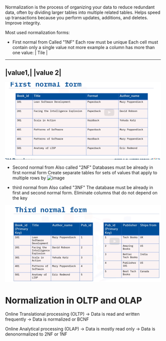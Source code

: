 Normalization is the process of organizing your data to reduce redundant data, often by dividing larger tables into multiple related tables.
Helps speed up transactions because you perform updates, additions, and deletes.
Improve integrity.

Most used normalization forms:

- First normal from
Called "1NF"
Each row must be unique
Each cell must contain only a single value not more example a column has more than one value:
| Tile |
--------
|value1,| 
|value 2|
---------
![image](first_normal_form.png)
- Second normal from
Also called "2NF"
Databases must be already in first normal form
Create separate tables for sets of values that apply to multiple rows by 
![image](second_normal_form.png)

- third normal from
Also called "3NF"
The database must be already in first and second normal form.
Eliminate columns that do not depend on the key

![image](third_normal_form.png)

# Normalization in OLTP and OLAP

Online Translational processing (OLTP)
-> Data is read and written frequently
-> Data is normalized or BCNF

Online Analytical processing (OLAP)
-> Data is mostly read only
-> Data is denonormalized to 2NF or 1NF